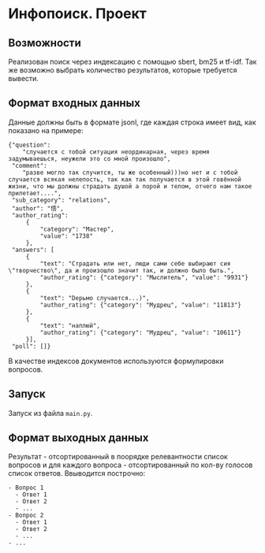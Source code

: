 # Инфопоиск. Проект
## Возможности
Реализован поиск через индексацию с помощью sbert, bm25 и tf-idf. Так же возможно выбрать количество результатов, которые требуется вывести.
## Формат входных данных
Данные должны быть в формате jsonl, где каждая строка имеет вид, как показано на примере:
```
{"question": 
    "случается с тобой ситуация неординарная, через время задумываешься, неужели это со мной произошло", 
 "comment": 
    "разве могло так случится, ты же особенный)))но нет и с тобой случается всякая нелепость, так как так получается в этой говённой жизни, что мы должны страдать душой а порой и телом, отчего нам такое прилетает....", 
 "sub_category": "relations", 
 "author": "悟", 
 "author_rating": 
     {
         "category": "Мастер", 
         "value": "1738"
     }, 
 "answers": [
     {
         "text": "Страдать или нет, люди сами себе выбирают сия \"творчество\", да и произошло значит так, и должно было быть.", 
         "author_rating": {"category": "Мыслитель", "value": "9931"}
     }, 
     {
         "text": "Dерьмо случается...)", 
         "author_rating": {"category": "Мудрец", "value": "11813"}
     }, 
     {
         "text": "наплюй", 
         "author_rating": {"category": "Мудрец", "value": "10611"}
     }], 
 "poll": []}
```
В качестве индексов документов используются формулировки вопросов.
## Запуск
Запуск из файла `main.py`.</br> 

## Формат выходных данных
Результат - отсортированный в поорядке релевантности список вопросов и для каждого вопроса - отсортированный по кол-ву голосов список ответов.
Ввыводится построчно:
```
- Вопрос 1
  - Ответ 1
  - Ответ 2
  - ...
- Вопрос 2
  - Ответ 1
  - Ответ 2
  - ...
- ...
```
